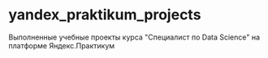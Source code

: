 # yandex_praktikum_projects
Выполненные учебные проекты курса "Специалист по Data Science" на платформе Яндекс.Практикум
